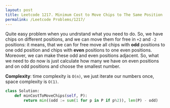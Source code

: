 ```yaml
---
layout: post
title: Leetcode 1217. Minimum Cost to Move Chips to The Same Position
permalink: /Leetcode Problems/1217/
---
```


Quite easy problem when you undrstand what you need to do. So, we have chips on different positions, and we can move them for free in `+2` and `-2` positions: it means, that we can for free move all chips with **odd** positions to one odd position and chips with **even** positions to one even positions. Moreover, we can make these odd and even positions adjacent. So, what we need to do now is just calculate how many we have on even positions and on odd positions and choose the smallest number.

**Complexity**: time complexity is `O(n)`, we just iterate our numbers once, space complexity is `O(1)`.

```python
class Solution:
    def minCostToMoveChips(self, P):
        return min((odd := sum(1 for p in P if p%2)), len(P) - odd)
```